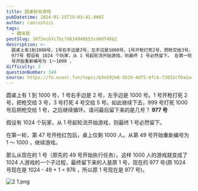 ```yaml
---
title: 圆桌射击游戏
pubDatetime: 2024-01-25T19:03:41.000Z
author: caorushizi
tags:
  - 趣味题
postSlug: 3072ecb7c7bc7d834948b53cd4df46b2
description: >-
  圆桌上有1到1000号，1号右手边是2号，左手边是1000号。1号开枪打死2号，把枪交给3号，3号打死4号交给5号。如此继续下去，999号打死1000号后把枪交给1号，之后继续循环。请问最后留下来的是几号？
  977号 假设有 1024 个玩家，从 1 号起轮流开始游戏，则最终 1 号必然留下。 在第一轮，第 47 号开抢红包后，桌上仅剩 1000 人。从第 49
  号开始重新编号为 1～1000 ，
difficulty: 3
questionNumber: 349
source: https://fe.ecool.fun/topic/b3e592e6-5b29-4d75-9fc6-73032cf0a2ac
---
```


圆桌上有 1 到 1000 号，1 号右手边是 2 号，左手边是 1000 号。1 号开枪打死 2 号，把枪交给 3 号，3 号打死 4 号交给 5 号。如此继续下去，999 号打死 1000 号后把枪交给 1 号，之后继续循环。请问最后留下来的是几号？
**977 号**

假设有 1024 个玩家，从 1 号起轮流开始游戏，则最终 1 号必然留下。

在第一轮，第 47 号开抢红包后，桌上仅剩 1000 人。从第 49 号开始重新编号为 1 ～ 1000 ，继续游戏。

那么从现在的 1 号（原先的 49 号开始执行任务）。这样 1000 人的游戏就变成了 1024 人游戏的一个子过程，最终留下来的人是原 1 号，现在的 977 号(原 1024 号现在是 1024 - 49 + 1 = 976 ，所以原 1 号现在是 977 号)。

![2 _1_.png](https://static.ecool.fun//article/f06ea5fd-d89a-470b-9151-4e1fa790326b.png)
